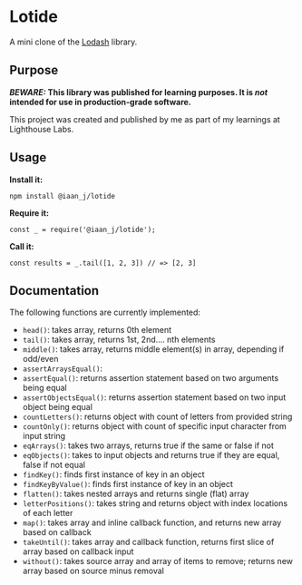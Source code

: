 # Lotide

A mini clone of the [Lodash](https://lodash.com) library.

## Purpose

**_BEWARE:_ This library was published for learning purposes. It is _not_ intended for use in production-grade software.**

This project was created and published by me as part of my learnings at Lighthouse Labs. 

## Usage

**Install it:**

`npm install @iaan_j/lotide`

**Require it:**

`const _ = require('@iaan_j/lotide');`

**Call it:**

`const results = _.tail([1, 2, 3]) // => [2, 3]`

## Documentation

The following functions are currently implemented:

* `head()`: takes array, returns 0th element
* `tail()`: takes array, returns 1st, 2nd.... nth elements
* `middle()`: takes array, returns middle element(s) in array, depending if odd/even
* `assertArraysEqual()`:
* `assertEqual()`: returns assertion statement based on two arguments being equal
* `assertObjectsEqual()`: returns assertion statement based on two input object being equal
* `countLetters()`: returns object with count of letters from provided string
* `countOnly()`: returns object with count of specific input character from input string
* `eqArrays()`: takes two arrays, returns true if the same or false if not
* `eqObjects()`: takes to input objects and returns true if they are equal, false if not equal
* `findKey()`: finds first instance of key in an object
* `findKeyByValue()`: finds first instance of key in an object
* `flatten()`: takes nested arrays and returns single (flat) array
* `letterPositions()`: takes string and returns object with index locations of each letter
* `map()`: takes array and inline callback function, and returns new array based on callback
* `takeUntil()`: takes array and callback function, returns first slice of array based on callback input
* `without()`: takes source array and array of items to remove; returns new array based on source minus removal
